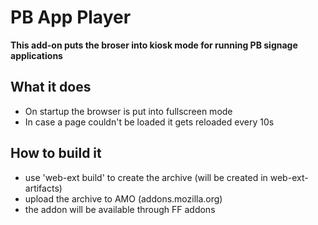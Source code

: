 # PB App Player

**This add-on puts the broser into kiosk mode for running PB signage applications**

## What it does
* On startup the browser is put into fullscreen mode 
* In case a page couldn't be loaded it gets reloaded every 10s

## How to build it
* use 'web-ext build' to create the archive (will be created in web-ext-artifacts)
* upload the archive to AMO (addons.mozilla.org)
* the addon will be available through FF addons
